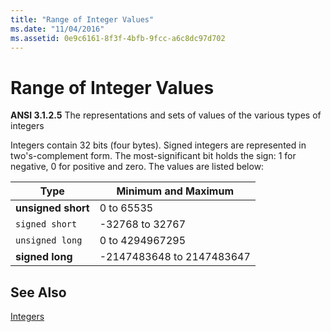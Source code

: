 ```yaml
---
title: "Range of Integer Values"
ms.date: "11/04/2016"
ms.assetid: 0e9c6161-8f3f-4bfb-9fcc-a6c8dc97d702
---
```

# Range of Integer Values

**ANSI 3.1.2.5** The representations and sets of values of the various types of integers

Integers contain 32 bits (four bytes). Signed integers are represented in two's-complement form. The most-significant bit holds the sign: 1 for negative, 0 for positive and zero. The values are listed below:

|Type|Minimum and Maximum|
|----------|-------------------------|
|**unsigned short**|0 to 65535|
|`signed short`|-32768 to 32767|
|`unsigned long`|0 to 4294967295|
|**signed long**|-2147483648 to 2147483647|

## See Also

[Integers](../c-language/integers.md)